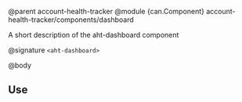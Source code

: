 @parent account-health-tracker
@module {can.Component} account-health-tracker/components/dashboard <aht-dashboard>

A short description of the aht-dashboard component

@signature `<aht-dashboard>`

@body

## Use

